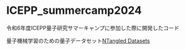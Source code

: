 # ICEPP_summercamp2024
令和6年度ICEPP量子研究サマーキャンプに参加した際に開発したコード

量子機械学習のための量子データセット[NTangled Datasets](https://github.com/LSchatzki/NTangled_Datasets?tab=readme-ov-file#ntangled-datasets)
